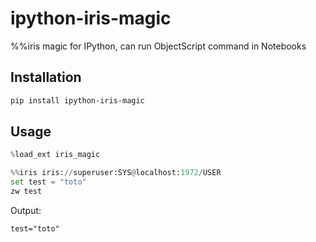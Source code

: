 # ipython-iris-magic

%%iris magic for IPython, can run ObjectScript command in Notebooks

## Installation

```bash
pip install ipython-iris-magic
```

## Usage

```python
%load_ext iris_magic
```

```python
%%iris iris://superuser:SYS@localhost:1972/USER 
set test = "toto"
zw test
```

Output:

```text
test="toto"
```

